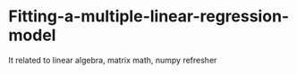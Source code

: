 # Fitting-a-multiple-linear-regression-model
It related to linear algebra, matrix math, numpy refresher
